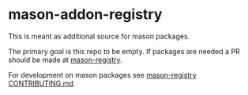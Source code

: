 # mason-addon-registry

This is meant as additional source for mason packages.

The primary goal is this repo to be empty. If packages are needed a PR should be made at [mason-registry].

For development on mason packages see [mason-registry CONTRIBUTING.md].

<!-- Link Collection: -->

[mason-registry]: <https://github.com/mason-org/mason-registry>
[mason-registry CONTRIBUTING.md]: <https://github.com/mason-org/mason-registry/blob/main/CONTRIBUTING.md>
